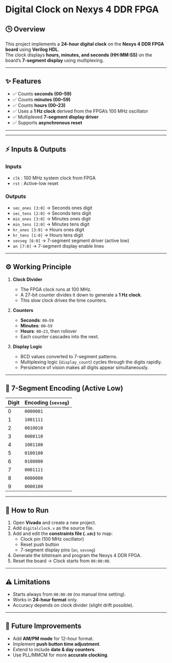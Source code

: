 # Digital Clock on Nexys 4 DDR FPGA  

## 🕒 Overview  
This project implements a **24-hour digital clock** on the **Nexys 4 DDR FPGA board** using **Verilog HDL**.  
The clock displays **hours, minutes, and seconds (HH:MM:SS)** on the board’s **7-segment display** using multiplexing.  

---

## ✨ Features  
- ✅ Counts **seconds (00–59)**  
- ✅ Counts **minutes (00–59)**  
- ✅ Counts **hours (00–23)**  
- ✅ Uses a **1 Hz clock** derived from the FPGA’s 100 MHz oscillator  
- ✅ Multiplexed **7-segment display driver**  
- ✅ Supports **asynchronous reset**  

---


---

## ⚡ Inputs & Outputs  

### Inputs  
- `clk` : 100 MHz system clock from FPGA  
- `rst` : Active-low reset  

### Outputs  
- `sec_ones [3:0]` → Seconds ones digit  
- `sec_tens [2:0]` → Seconds tens digit  
- `min_ones [3:0]` → Minutes ones digit  
- `min_tens [2:0]` → Minutes tens digit  
- `hr_ones [3:0]` → Hours ones digit  
- `hr_tens [1:0]` → Hours tens digit  
- `sevseg [6:0]` → 7-segment segment driver (active low)  
- `an [7:0]` → 7-segment display enable lines  

---

## ⚙️ Working Principle  

1. **Clock Divider**  
   - The FPGA clock runs at 100 MHz.  
   - A 27-bit counter divides it down to generate a **1 Hz clock**.  
   - This slow clock drives the time counters.  

2. **Counters**  
   - **Seconds**: `00–59`  
   - **Minutes**: `00–59`  
   - **Hours**: `00–23`, then rollover  
   - Each counter cascades into the next.  

3. **Display Logic**  
   - BCD values converted to 7-segment patterns.  
   - Multiplexing logic (`display_count`) cycles through the digits rapidly.  
   - Persistence of vision makes all digits appear simultaneously.  

---

## 🔢 7-Segment Encoding (Active Low)  

| Digit | Encoding (`sevseg`) |
|-------|----------------------|
| 0     | `0000001` |
| 1     | `1001111` |
| 2     | `0010010` |
| 3     | `0000110` |
| 4     | `1001100` |
| 5     | `0100100` |
| 6     | `0100000` |
| 7     | `0001111` |
| 8     | `0000000` |
| 9     | `0000100` |

---

## 🚀 How to Run  

1. Open **Vivado** and create a new project.  
2. Add `digitalclock.v` as the source file.  
3. Add and edit the **constraints file (`.xdc`)** to map:  
   - Clock pin (100 MHz oscillator)  
   - Reset push button  
   - 7-segment display pins (`an`, `sevseg`)  
4. Generate the bitstream and program the Nexys 4 DDR FPGA.  
5. Reset the board → Clock starts from `00:00:00`.  

---

## ⚠️ Limitations  
- Starts always from `00:00:00` (no manual time setting).  
- Works in **24-hour format** only.  
- Accuracy depends on clock divider (slight drift possible).  

---

## 🔮 Future Improvements  
- Add **AM/PM mode** for 12-hour format.  
- Implement **push button time adjustment**.  
- Extend to include **date & day counters**.  
- Use PLL/MMCM for more **accurate clocking**.  

